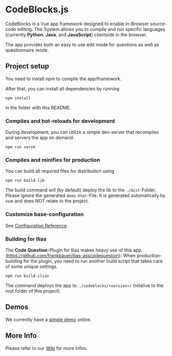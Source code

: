 # CodeBlocks.js
CodeBlocks is a Vue app framework designed to enable in-Browser source-code editing. The System allows you to compile and run specific languages (currently **Python**, **Java**, and **JavaScript**) clientside in the browser.

The app provides both an easy to use edit mode for questions as well as questionnaire mode.


## Project setup
You need to install npm to compile the app/framework. 

After that, you can install all dependencies by running
```
npm install
```
in the folder with this README.


### Compiles and hot-reloads for development
During development, you can utilize a simple dev-server that recompiles and servers the app on demand.
```
npm run serve
```

### Compiles and minifies for production
You can build all required files for distribution using
```
npm run build-lib
```
The build command will (by default) deploy the lib to the `./dist`-Folder. Please ignore the generated `demo.html`-File. It is generated automatically by vue and does NOT relate to the project.

### Customize base-configuration
See [Configuration Reference](https://cli.vuejs.org/config/).

### Building for Ilias
The **Code Question**-Plugin for Ilias makes heavy use of this app.(https://github.com/frankbauer/ilias-asscodequestion). When production-building for the plugin, you need to run another build script that takes care of some unique settings.

```
npm run build-ilias
```

The command deploys the app to`../codeblocks/<version>/` (relative to the root folder of this project).

## Demos
We currently have a [simple demo](https://frankbauer.github.io/codeblocks-js/docs/examples/simple.html) online.

## More Info
Please refer to our [Wiki](https://github.com/frankbauer/codeblocks-js/wiki ) for more Infos.
